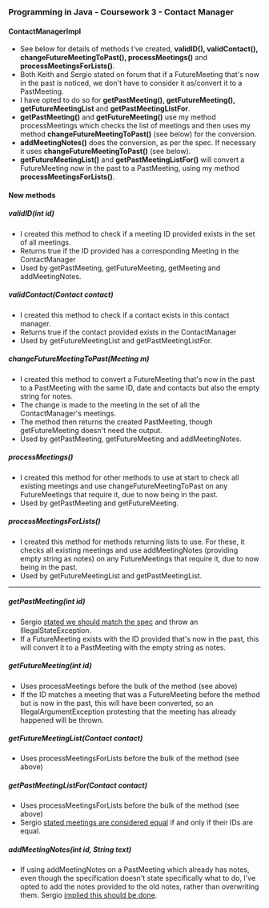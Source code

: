 ### Programming in Java - Coursework 3 - Contact Manager
#### ContactManagerImpl
* See below for details of methods I've created, **validID(), validContact(), changeFutureMeetingToPast(), processMeetings()** and **processMeetingsForLists()**.
* Both Keith and Sergio stated on forum that if a FutureMeeting that's now in the past is noticed, we don't have to consider it as/convert it to a PastMeeting.
* I have opted to do so for **getPastMeeting(), getFutureMeeting(), getFutureMeetingList** and **getPastMeetingListFor**.
* **getPastMeeting()** and **getFutureMeeting()** use my method processMeetings which checks the list of meetings and then uses my method **changeFutureMeetingToPast()** (see below) for the conversion.
* **addMeetingNotes()** does the conversion, as per the spec. If necessary it uses **changeFutureMeetingToPast()** (see below).
* **getFutureMeetingList()** and **getPastMeetingListFor()** will convert a FutureMeeting now in the past to a PastMeeting, using my method **processMeetingsForLists()**.

#### New methods
##### validID(int id)
* I created this method to check if a meeting ID provided exists in the set of all meetings.
* Returns true if the ID provided has a corresponding Meeting in the ContactManager
* Used by getPastMeeting, getFutureMeeting, getMeeting and addMeetingNotes.

##### validContact(Contact contact)
* I created this method to check if a contact exists in this contact manager.
* Returns true if the contact provided exists in the ContactManager
* Used by getFutureMeetingList and getPastMeetingListFor.

##### changeFutureMeetingToPast(Meeting m)
* I created this method to convert a FutureMeeting that's now in the past to a PastMeeting with the same ID, date and contacts but also the empty string for notes.
* The change is made to the meeting in the set of all the ContactManager's meetings.
* The method then returns the created PastMeeting, though getFutureMeeting doesn't need the output.
* Used by getPastMeeting, getFutureMeeting and addMeetingNotes.

##### processMeetings()
* I created this method for other methods to use at start to check all existing meetings and use changeFutureMeetingToPast on any FutureMeetings that require it, due to now being in the past.
* Used by getPastMeeting and getFutureMeeting.

##### processMeetingsForLists()
* I created this method for methods returning lists to use. For these, it checks all existing meetings and use addMeetingNotes (providing empty string as notes) on any FutureMeetings that require it, due to now being in the past.
* Used by getFutureMeetingList and getPastMeetingList.

--------------

##### getPastMeeting(int id)
* Sergio [stated we should match the spec](https://moodle.bbk.ac.uk/mod/forum/discuss.php?d=47881) and throw an IllegalStateException.
* If a FutureMeeting exists with the ID provided that's now in the past, this will convert it to a PastMeeting with the empty string as notes.

##### getFutureMeeting(int id)
* Uses processMeetings before the bulk of the method (see above)
* If the ID matches a meeting that was a FutureMeeting before the method but is now in the past, this will have been converted, so an IllegalArgumentException protesting that the meeting has already happened will be thrown.

##### getFutureMeetingList(Contact contact)
* Uses processMeetingsForLists before the bulk of the method (see above)

##### getPastMeetingListFor(Contact contact)
* Uses processMeetingsForLists before the bulk of the method (see above)
* Sergio [stated meetings are considered equal](https://moodle.bbk.ac.uk/mod/forum/discuss.php?d=53251) if and only if their IDs are equal.

##### addMeetingNotes(int id, String text)
* If using addMeetingNotes on a PastMeeting which already has notes, even though the specification doesn't state specifically what to do, I've opted to add the notes provided to the old notes, rather than overwriting them. Sergio [implied this should be done](https://moodle.bbk.ac.uk/mod/forum/discuss.php?d=47554).